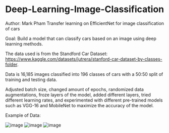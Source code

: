 # Deep-Learning-Image-Classification
Author: Mark Pham
Transfer learning on EfficientNet for image classification of cars

Goal: Build a model that can classify cars based on an image using deep learning methods.

The data used is from the Standford Car Dataset: https://www.kaggle.com/datasets/jutrera/stanford-car-dataset-by-classes-folder.

Data is 16,185 images classified into 196 classes of cars with a 50:50 split of training and testing data.

Adjusted batch size, changed amount of epochs, randomized data augmentations, froze layers of the model, added different layers, tried different learning rates, and experimented with different pre-trained models such as VGG-16 and MobileNet to maximize the accuracy of the model.

Example of Data:

![image](https://github.com/mpham29/Deep-Learning-Image-Classification/assets/145077379/3f61dd9f-7e0f-46f8-afc2-62eb10052ce8)
![image](https://github.com/mpham29/Deep-Learning-Image-Classification/assets/145077379/9074605c-6d00-4c88-80de-692044f5f489)
![image](https://github.com/mpham29/Deep-Learning-Image-Classification/assets/145077379/3c674e1c-1d9b-43bc-8a3f-64e4cf7b8160)

